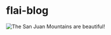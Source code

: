 # flai-blog


![The San Juan Mountains are beautiful!](https://raw.githubusercontent.com/flai78/flai-blog/main/assets/images/san-juan-mountains.avif "San Juan Mountains")


